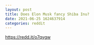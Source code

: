 ```yaml
--- 
layout: post 
title: Does Elon Musk fancy Shiba Inu? 
date: 2021-06-25 1624637914 
categories: reddit 
--- 
```

https://redd.it/o7qygw